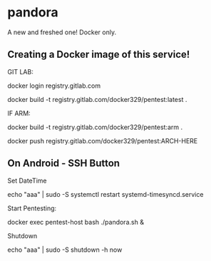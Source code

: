 # pandora
A new and freshed one! Docker only.

## Creating a Docker image of this service!

GIT LAB:

docker login registry.gitlab.com

docker build -t registry.gitlab.com/docker329/pentest:latest .

IF ARM:

docker build -t registry.gitlab.com/docker329/pentest:arm .


docker push registry.gitlab.com/docker329/pentest:ARCH-HERE

## On Android - SSH Button

Set DateTime

echo "aaa" | sudo -S systemctl restart systemd-timesyncd.service

Start Pentesting:

docker exec pentest-host bash ./pandora.sh &

Shutdown

echo "aaa" | sudo -S shutdown -h now
